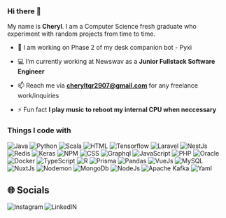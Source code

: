 ### Hi there 👋
My name is **Cheryl**. I am a Computer Science fresh graduate who experiment with random projects from time to time.

- 🌱 I am working on Phase 2 of my desk companion bot - Pyxi
  
- 💻 I’m currently working at Newswav as a **Junior Fullstack Software Engineer**

- 📫 Reach me via **cheryltqr2907@gmail.com** for any freelance work/inquiries

- ⚡ Fun fact **I play music to reboot my internal CPU when neccessary**
  
<h3>Things I code with</h3>
<p>
  <img alt="Java" src="https://img.shields.io/badge/Java-gold?style=flat-square" /> 
  <img alt="Python" src="https://img.shields.io/badge/python-yellow?style=flat-square&logo=python&logoColor=white" /> 
  <img alt="Scala" src="https://img.shields.io/badge/Scala-red?style=flat-square&logo=scala" /> 
  <img alt="HTML" src="https://img.shields.io/badge/HTML5-orange?style=flat-square&logo=html5&logoColor=white" />  
  <img alt="Tensorflow" src="https://img.shields.io/badge/TensorFlow-%23FF6F00.svg?style=flat-square&logo=TensorFlow&logoColor=white" />  
  <img alt="Laravel" src="https://img.shields.io/badge/laravel-%23FF2D20.svg?style=flat-square&logo=laravel&logoColor=white" />
  <img alt="NestJs" src="https://img.shields.io/badge/nestjs-%23E0234E.svg?style=flat-square&logo=nestjs&logoColor=white" />
  <img alt="Redis" src="https://img.shields.io/badge/redis-%23DD0031.svg?style=flat-square&logo=redis&logoColor=white" />
  <img alt="Keras" src="https://img.shields.io/badge/Keras-%23D00000.svg?style=flat-square&logo=Keras&logoColor=white" />  
  <img alt="NPM" src="https://img.shields.io/badge/NPM-%23CB3837.svg?style=flat-square&logo=npm&logoColor=white" />
  <img alt="CSS" src="https://img.shields.io/badge/CSS3-brown?style=flat-square&logo=CSS3" /> 
  <img alt="Graphql" src="https://img.shields.io/badge/-GraphQL-E10098?style=flat-square&logo=graphql&logoColor=white" />  
  <img alt="JavaScript" src="https://img.shields.io/badge/JavaScript-gray?style=flat-square&logo=javascript" /> 
  <img alt="PHP" src="https://img.shields.io/badge/PHP-purple?style=flat-square&logo=php&logoColor=white" /> 
  <img alt="Oracle" src="https://img.shields.io/badge/oracle-indigo?style=flat-square&logo=oracle" /> 
  <img alt="Docker" src="https://img.shields.io/badge/docker-%230db7ed.svg?style=flat-square&logo=docker&logoColor=white" />
  <img alt="TypeScript" src="https://img.shields.io/badge/TypeScript-blue?style=flat-square&logo=typescript&logoColor=white" />
  <img alt="R" src="https://img.shields.io/badge/r-%23276DC3.svg?style=flat-square&logo=r&logoColor=white" />
  <img alt="Prisma" src="https://img.shields.io/badge/Prisma-3982CE?style=flat-square&logo=Prisma&logoColor=white" /> 
  <img alt="Pandas" src="https://img.shields.io/badge/pandas-%23150458.svg?style=flat-square&logo=pandas&logoColor=white" />
  <img alt="VueJs" src="https://img.shields.io/badge/vuejs-%2335495e.svg?style=flat-square&logo=vuedotjs&logoColor=white" />
  <img alt="MySQL" src="https://img.shields.io/badge/mysql-4479A1.svg?style=flat-square&logo=mysql&logoColor=white" />
  <img alt="NuxtJs" src="https://img.shields.io/badge/Nuxt-002E3B?style=flat-square&logo=nuxtdotjs&logoColor=#00DC82" /> 
  <img alt="Nodemon" src="https://img.shields.io/badge/NODEMON-%23323330.svg?style=flat-square&logo=nodemon&logoColor=%BBDEADe" /> 
  <img alt="MongoDb" src="https://img.shields.io/badge/MongoDB-%234ea94b.svg?style=flat-square&logo=mongodb&logoColor=white" />
  <img alt="NodeJs" src="https://img.shields.io/badge/node.js-6DA55F?style=flat-square&logo=node.js&logoColor=white" />  
  <img alt="Apache Kafka" src="https://img.shields.io/badge/Apache%20Kafka-000?style=flat-square&logo=apachekafka" />
  <img alt="Yaml" src="https://img.shields.io/badge/yaml-%23ffffff.svg?style=flat-square&logo=yaml&logoColor=151515" />
</p>

## 🌐 Socials
<a href="https://www.instagram.com/chxryl.02/">
  <img align="left" alt="Instagram" src="https://img.shields.io/badge/Instagram-E4405F?style=for-the-badge&logo=instagram&logoColor=white" />
</a>
<a href="https://www.linkedin.com/in/cheryl-toh-5854a51b3/">
  <img align="left" alt="LinkedIN" src="https://img.shields.io/badge/LinkedIn-0077B5?style=for-the-badge&logo=linkedin&logoColor=white" />
</a>

